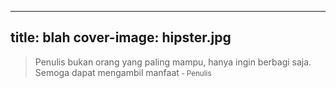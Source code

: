 <!-- 
/******************************************
*  Author : Cong Fandi   
*  Created On : Mon Dec 16 2019
*  File : 2019-12-16-membuat list project.md
*******************************************/  
-->
---
title: blah
cover-image: hipster.jpg
---








>Penulis bukan orang yang paling mampu, hanya ingin berbagi saja. Semoga dapat mengambil manfaat<small> - Penulis</small>
